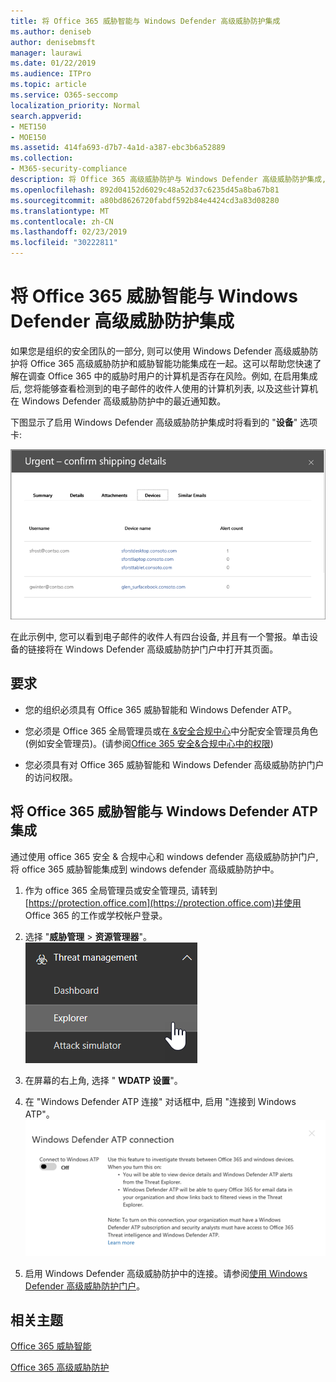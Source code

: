 ```yaml
---
title: 将 Office 365 威胁智能与 Windows Defender 高级威胁防护集成
ms.author: deniseb
author: denisebmsft
manager: laurawi
ms.date: 01/22/2019
ms.audience: ITPro
ms.topic: article
ms.service: O365-seccomp
localization_priority: Normal
search.appverid:
- MET150
- MOE150
ms.assetid: 414fa693-d7b7-4a1d-a387-ebc3b6a52889
ms.collection:
- M365-security-compliance
description: 将 Office 365 高级威胁防护与 Windows Defender 高级威胁防护集成, 以查看更详细的威胁管理信息。
ms.openlocfilehash: 892d04152d6029c48a52d37c6235d45a8ba67b81
ms.sourcegitcommit: a80bd8626720fabdf592b84e4424cd3a83d08280
ms.translationtype: MT
ms.contentlocale: zh-CN
ms.lasthandoff: 02/23/2019
ms.locfileid: "30222811"
---
```

# <a name="integrate-office-365-threat-intelligence-with-windows-defender-advanced-threat-protection"></a>将 Office 365 威胁智能与 Windows Defender 高级威胁防护集成

如果您是组织的安全团队的一部分, 则可以使用 Windows Defender 高级威胁防护将 Office 365 高级威胁防护和威胁智能功能集成在一起。这可以帮助您快速了解在调查 Office 365 中的威胁时用户的计算机是否存在风险。例如, 在启用集成后, 您将能够查看检测到的电子邮件的收件人使用的计算机列表, 以及这些计算机在 Windows Defender 高级威胁防护中的最近通知数。
  
下图显示了启用 Windows Defender 高级威胁防护集成时将看到的 "**设备**" 选项卡: 
  
![启用 Windows Defender ATP 后, 你可以查看包含警报的计算机列表。](media/fec928ea-8f0c-44d7-80b9-a2e0a8cd4e89.PNG)
  
在此示例中, 您可以看到电子邮件的收件人有四台设备, 并且有一个警报。单击设备的链接将在 Windows Defender 高级威胁防护门户中打开其页面。
  
## <a name="requirements"></a>要求

- 您的组织必须具有 Office 365 威胁智能和 Windows Defender ATP。
    
- 您必须是 Office 365 全局管理员或在[ &amp;安全合规中心](https://protection.office.com)中分配安全管理员角色 (例如安全管理员)。(请参阅[Office 365 安全&amp;合规中心中的权限](permissions-in-the-security-and-compliance-center.md))
    
- 您必须具有对 Office 365 威胁智能和 Windows Defender 高级威胁防护门户的访问权限。
    
## <a name="to-integrate-office-365-threat-intelligence-with-windows-defender-atp"></a>将 Office 365 威胁智能与 Windows Defender ATP 集成

通过使用 office 365 安全 & 合规中心和 windows defender 高级威胁防护门户, 将 office 365 威胁智能集成到 windows defender 高级威胁防护中。
  
1. 作为 office 365 全局管理员或安全管理员, 请转到[https://protection.office.com](https://protection.office.com)并使用 Office 365 的工作或学校帐户登录。 
    
2. 选择 "**威胁管理** \> **资源管理器**"。<br>![威胁管理菜单中的资源管理器](media/ThreatMgmt-Explorer-nav.png)<br>
    
3. 在屏幕的右上角, 选择 " **WDATP 设置**"。
    
4. 在 "Windows Defender ATP 连接" 对话框中, 启用 "连接到 Windows ATP"。<br>![Windows Defender ATP 连接](media/Explorer-WDATPConnection-dialog.png)<br>
    
5. 启用 Windows Defender 高级威胁防护中的连接。请参阅[使用 Windows Defender 高级威胁防护门户](https://go.microsoft.com/fwlink/?linkid=859690)。

  
## <a name="related-topics"></a>相关主题

[Office 365 威胁智能](office-365-ti.md)
  
[Office 365 高级威胁防护](office-365-atp.md)
  

